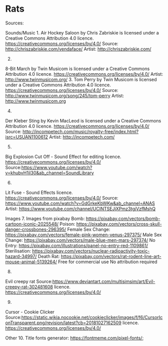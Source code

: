 # Rats

Sources:

Sounds/Music
1.
Air Hockey Saloon by Chris Zabriskie is licensed under a Creative Commons Attribution 4.0 licence. https://creativecommons.org/licenses/by/4.0/
Source: http://chriszabriskie.com/vendaface/
Artist: http://chriszabriskie.com/

2.
8-Bit March by Twin Musicom is licensed under a Creative Commons Attribution 4.0 licence. https://creativecommons.org/licenses/by/4.0/
Artist: http://www.twinmusicom.org/
3.
Tom Perry by Twin Musicom is licensed under a Creative Commons Attribution 4.0 licence. https://creativecommons.org/licenses/by/4.0/
Source: http://www.twinmusicom.org/song/245/tom-perry
Artist: http://www.twinmusicom.org

4.
Der Kleber Sting by Kevin MacLeod is licensed under a Creative Commons Attribution 4.0 licence. https://creativecommons.org/licenses/by/4.0/
Source: http://incompetech.com/music/royalty-free/index.html?isrc=USUAN1100612
Artist: http://incompetech.com/

5.
Big Explosion Cut Off - Sound Effect for editing
licence. https://creativecommons.org/licenses/by/4.0/
Source:https://www.youtube.com/watch?v=khubvH1iI30&ab_channel=SoundLibrary

6.
Lit Fuse - Sound Effects
licence. https://creativecommons.org/licenses/by/4.0/
Source: https://www.youtube.com/watch?v=GdGrkeKbWKw&ab_channel=ANAS
Artist: https://www.youtube.com/channel/UCINTSEJjXPmz3tgjVzfMshQ


Images
7.
Images from pixabay
Bomb:
https://pixabay.com/vectors/bomb-cartoon-iconic-2025548/
Poison: 
https://pixabay.com/vectors/cross-skull-danger-crossbones-296395/
Female Sex Change:
https://pixabay.com/vectors/female-pink-women-venus-297375/
Male Sex Change:
https://pixabay.com/vectors/male-blue-men-mars-297374/
No Entry:
https://pixabay.com/illustrations/panel-no-entry-red-1109861/
Sterilisation:
https://pixabay.com/vectors/nuclear-radioactivity-toxic-hazard-34997/
Death Rat:
https://pixabay.com/vectors/rat-rodent-line-art-mouse-animal-5139264/
Free for commercial use
No attribution required 

8.
Evil creepy rat
Source:https://www.deviantart.com/multisimsim/art/Evil-creepy-rat-302481608
licence. https://creativecommons.org/licenses/by/4.0/

9.
Cursor - Cookie Clicker
Source:https://static.wikia.nocookie.net/cookieclicker/images/f/f6/CursorIconTransparent.png/revision/latest?cb=20181027162509
licence. https://creativecommons.org/licenses/by/4.0/

Other
10.
Title fonts generator: https://fontmeme.com/pixel-fonts/;
